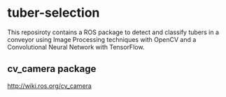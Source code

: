 # tuber-selection
This reposiroty contains a ROS package to detect and classify tubers in a conveyor using Image Processing techniques with OpenCV and a Convolutional Neural Network with TensorFlow.

## cv_camera package
http://wiki.ros.org/cv_camera